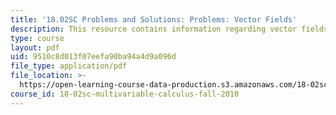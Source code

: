 ```yaml
---
title: '18.02SC Problems and Solutions: Problems: Vector Fields'
description: This resource contains information regarding vector fields.
type: course
layout: pdf
uid: 9510c8d013f07eefa90ba94a4d9a096d
file_type: application/pdf
file_location: >-
  https://open-learning-course-data-production.s3.amazonaws.com/18-02sc-multivariable-calculus-fall-2010/9510c8d013f07eefa90ba94a4d9a096d_MIT18_02SC_pb_56_comb.pdf
course_id: 18-02sc-multivariable-calculus-fall-2010
---
```

